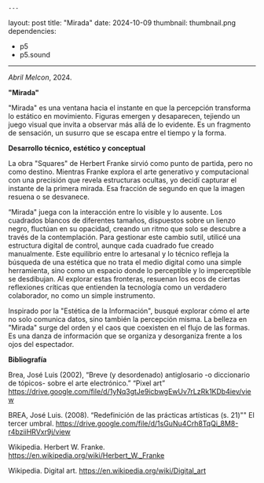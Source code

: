     ---
layout: post
title: "Mirada"
date: 2024-10-09
thumbnail: thumbnail.png
dependencies:
  - p5
  - p5.sound
---

<div id="div-sketch">
  <script type="text/javascript" src="sketch.js"></script>
</div>

_Abril Melcon_, 2024.

**"Mirada"**

"Mirada" es una ventana hacia el instante en que la percepción transforma lo estático en movimiento. Figuras emergen y desaparecen, tejiendo un juego visual que invita a observar más allá de lo evidente. Es un fragmento de sensación, un susurro que se escapa entre el tiempo y la forma.



**Desarrollo técnico, estético y conceptual**

La obra "Squares" de Herbert Franke sirvió como punto de partida, pero no como destino. Mientras Franke explora el arte generativo y computacional con una precisión que revela estructuras ocultas, yo decidí capturar el instante de la primera mirada. Esa fracción de segundo en que la imagen resuena o se desvanece.

“Mirada" juega con la interacción entre lo visible y lo ausente. Los cuadrados blancos de diferentes tamaños, dispuestos sobre un lienzo negro, fluctúan en su opacidad, creando un ritmo que solo se descubre a través de la contemplación. Para gestionar este cambio sutil, utilicé una estructura digital de control, aunque cada cuadrado fue creado manualmente. Este equilibrio entre lo artesanal y lo técnico refleja la búsqueda de una estética que no trata el medio digital como una simple herramienta, sino como un espacio donde lo perceptible y lo imperceptible se desdibujan. Al explorar estas fronteras, resuenan los ecos de ciertas reflexiones críticas que entienden la tecnología como un verdadero colaborador, no como un simple instrumento.

Inspirado por la "Estética de la Información", busqué explorar cómo el arte no solo comunica datos, sino también la percepción misma. La belleza en "Mirada" surge del orden y el caos que coexisten en el flujo de las formas. Es una danza de información que se organiza y desorganiza frente a los ojos del espectador.


**Bibliografía**

Brea, José Luis (2002), “Breve (y desordenado) antiglosario -o diccionario de tópicos- sobre el arte electrónico.” “Pixel art” https://drive.google.com/file/d/1yNq3gtJe9icbwgEwUv7rLzRk1KDb4iev/view

 BREA, José Luis. (2008). “Redefinición de las prácticas artísticas (s. 21)"" El tercer umbral. https://drive.google.com/file/d/1sGuNu4Crh8TqQi_8M8-r4bziiHRVxr9j/view

 Wikipedia. Herbert W. Franke. https://en.wikipedia.org/wiki/Herbert_W._Franke

 Wikipedia. Digital art. https://en.wikipedia.org/wiki/Digital_art
